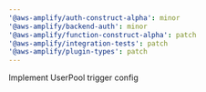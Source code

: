 ```yaml
---
'@aws-amplify/auth-construct-alpha': minor
'@aws-amplify/backend-auth': minor
'@aws-amplify/function-construct-alpha': patch
'@aws-amplify/integration-tests': patch
'@aws-amplify/plugin-types': patch
---
```


Implement UserPool trigger config

